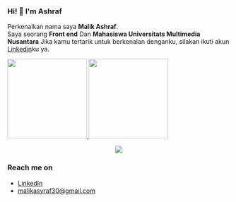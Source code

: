 ### Hi! 👋 I'm Ashraf
Perkenalkan nama saya **Malik Ashraf**.\
Saya seorang **Front end** Dan **Mahasiswa Universitats Multimedia Nusantara**
Jika kamu tertarik untuk berkenalan denganku, silakan ikuti akun [Linkedin](linkedin.com/in/sraf-malik-548504210/)ku ya.
 
<p align="left">
<a href="https://github.com/maliqessentials">
  <img height="180em" src="https://github-readme-stats-eight-theta.vercel.app/api?username=maliqessentials&show_icons=true&theme=algolia&include_all_commits=true&count_private=true"/>
  <img height="180em" src="https://github-readme-stats-eight-theta.vercel.app/api/top-langs/?username=maliqessentials&layout=compact&langs_count=8&theme=algolia"/>
</a>
</p>
<p align="center">
  <a href="https://skillicons.dev">
    <img src="https://skillicons.dev/icons?i=js,react,css,tailwind" />
  </a>
</p>

### Reach me on
- <a href="https://linkedin.com/in/sraf-malik-548504210/">LinkedIn</a>
- malikasyraf30@gmail.com
